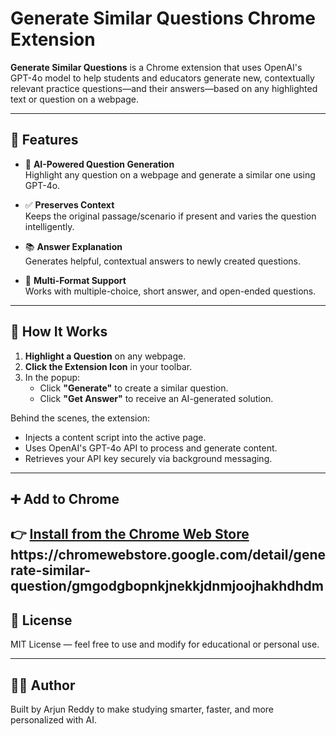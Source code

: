 # Generate Similar Questions Chrome Extension

**Generate Similar Questions** is a Chrome extension that uses OpenAI's GPT-4o model to help students and educators generate new, contextually relevant practice questions—and their answers—based on any highlighted text or question on a webpage.

---

## 🚀 Features

- 🧠 **AI-Powered Question Generation**  
  Highlight any question on a webpage and generate a similar one using GPT-4o.

- ✅ **Preserves Context**  
  Keeps the original passage/scenario if present and varies the question intelligently.

- 📚 **Answer Explanation**  
  Generates helpful, contextual answers to newly created questions.

- 🧩 **Multi-Format Support**  
  Works with multiple-choice, short answer, and open-ended questions.

---

## 🔧 How It Works

1. **Highlight a Question** on any webpage.
2. **Click the Extension Icon** in your toolbar.
3. In the popup:
   - Click **"Generate"** to create a similar question.
   - Click **"Get Answer"** to receive an AI-generated solution.

Behind the scenes, the extension:
- Injects a content script into the active page.
- Uses OpenAI's GPT-4o API to process and generate content.
- Retrieves your API key securely via background messaging.

---

## ➕ Add to Chrome

👉 [Install from the Chrome Web Store]([https://chrome.google.com/webstore/detail/generate-similar-questions/your-extension-id-here](https://chromewebstore.google.com/detail/generate-similar-question/gmgodgbopnkjnekkjdnmjoojhakhdhdm))
    https://chromewebstore.google.com/detail/generate-similar-question/gmgodgbopnkjnekkjdnmjoojhakhdhdm
---

## 📄 License

MIT License — feel free to use and modify for educational or personal use.

---

## 🙋‍♂️ Author

Built by Arjun Reddy to make studying smarter, faster, and more personalized with AI.
